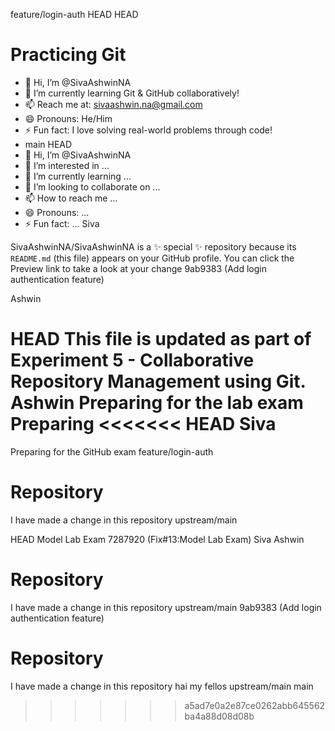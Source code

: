 feature/login-auth
HEAD
 HEAD
# Practicing Git

- 👋 Hi, I’m @SivaAshwinNA  
- 🌱 I’m currently learning Git & GitHub collaboratively!  
- 📫 Reach me at: sivaashwin.na@gmail.com  
- 😄 Pronouns: He/Him  
- ⚡ Fun fact: I love solving real-world problems through code!  
-  main
HEAD
- 👋 Hi, I’m @SivaAshwinNA
- 👀 I’m interested in ...
- 🌱 I’m currently learning ...
- 💞️ I’m looking to collaborate on ...
- 📫 How to reach me ...
- 😄 Pronouns: ...
- ⚡ Fun fact: ...
Siva

SivaAshwinNA/SivaAshwinNA is a ✨ special ✨ repository because its `README.md` (this file) appears on your GitHub profile.
You can click the Preview link to take a look at your change
 9ab9383 (Add login authentication feature)

Ashwin 

HEAD
 **This file is updated as part of Experiment 5 - Collaborative Repository Management using Git.**
Ashwin
Preparing for the lab exam
Preparing
<<<<<<< HEAD
Siva
=======
Preparing for the GitHub exam
 feature/login-auth
# Repository
I have made a change in this repository
upstream/main

HEAD
Model Lab Exam
7287920 (Fix#13:Model Lab Exam)
Siva Ashwin
# Repository
I have made a change in this repository
upstream/main
 9ab9383 (Add login authentication feature)

# Repository
I have made a change in this repository
hai my fellos
upstream/main
main
>>>>>>> a5ad7e0a2e87ce0262abb645562ba4a88d08d08b

